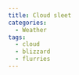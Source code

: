 ```yaml
---
title: Cloud sleet
categories:
  - Weather
tags:
  - cloud
  - blizzard
  - flurries
---
```

